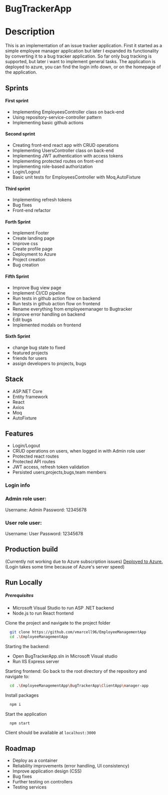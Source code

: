 # BugTrackerApp

# Description

This is an implementation of an issue tracker application. First it started as a simple employee manager application but later I expanded its functionality by converting it to a bug tracker application. So far only bug tracking is supported, but later i want to implement general tasks. The application is deployed to azure, you can find the login info down, or on the homepage of the application.


## Sprints

#### First sprint

- Implementing EmployeesController class on back-end
- Using repository-service-controller pattern
- Implementing basic github actions

#### Second sprint

- Creating front-end react app with CRUD operations
- Implementing UsersController class on back-end
- Implementing JWT authentication with access tokens
- Implementing protected routes on front-end
- Implementing role-based authorization
- Login/Logout
- Basic unit tests for EmployeesController with Moq,AutoFixture

#### Third sprint

- Implementing refresh tokens
- Bug fixes
- Front-end refactor

#### Forth Sprint

- Implement Footer
- Create landing page
- Improve css
- Create profile page
- Deployment to Azure
- Project creation
- Bug creation

#### Fifth Sprint

- Improve Bug view page
- Implement CI/CD pipeline
- Run tests in github action flow on backend
- Run tests in github action flow on frontend
- Rename everything from employeemanager to Bugtracker
- Improve error handling on backend
- Edit bugs
- Implemented modals on frontend

#### Sixth Sprint

- change bug state to fixed
- featured projects
- friends for users
- assign developers to projects, bugs

## Stack
- ASP.NET Core
- Entity framework
- React
- Axios
- Moq
- AutoFixture

## Features
- Login/Logout
- CRUD operations on users, when logged in with Admin role user
- Protected react routes
- Protected API routes
- JWT access, refresh token validation
- Persisted users,projects,bugs,team members

### Login info

### Admin role user:
Username: Admin
Password: 12345678

### User role user:
Username: User
Password: 12345678

## Production build

(Currently not working due to Azure subscription issues)
[Deployed to Azure.](https://witty-moss-016813c03.2.azurestaticapps.net/)(Login takes some time because of Azure's server speed)

## Run Locally
##### Prerequisites

- Microsoft Visual Studio to run ASP .NET backend
- Node.js to run React frontend

Clone the project and navigate to the project folder

```bash
  git clone https://github.com/vmarcell96/EmployeeManagementApp
  cd .\EmployeeManagementApp
```

Starting the backend:

- Open BugTrackerApp.sln in Microsoft Visual studio
- Run IIS Express server


Starting frontend:
Go back to the root directory of the repository and navigate to:

```bash
  cd .\EmployeeManagementApp\BugTrackerApp\ClientApp\manager-app
```

Install packages

```bash
  npm i
```

Start the application 

```bash
  npm start
```
Client should be available at `localhost:3000`



## Roadmap

- Deploy as a container
- Reliability improvements (error handling, UI consistency)
- Improve application design (CSS)
- Bug fixes
- Further testing on controllers
- Testing services

